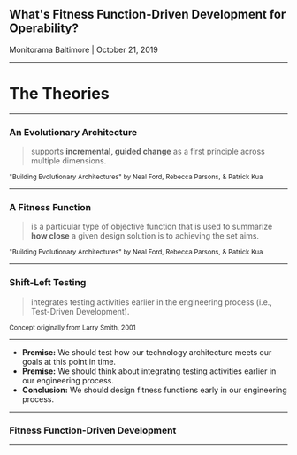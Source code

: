 ## What's Fitness Function-Driven Development for Operability?

Monitorama Baltimore | October 21, 2019

---

# The Theories

---

### An Evolutionary Architecture

> supports __incremental, guided change__ as a first principle across multiple
> dimensions.

<small>"Building Evolutionary Architectures" by Neal Ford, Rebecca Parsons, & Patrick Kua</small>

---

### A Fitness Function

> is a particular type of objective function that is used to
> summarize __how close__ a given design solution is to achieving the set aims.

<small>"Building Evolutionary Architectures" by Neal Ford, Rebecca Parsons, & Patrick Kua</small>

---

### Shift-Left Testing

> integrates testing activities earlier in the engineering process (i.e.,
> Test-Driven Development).

<small>Concept originally from Larry Smith, 2001</small>

---

- __Premise:__ We should test how our technology architecture meets our goals at this
  point in time.
- __Premise:__ We should think about integrating testing activities earlier in our
  engineering process.
- __Conclusion:__ We should design fitness functions early in our engineering process.

---

### Fitness Function-Driven Development

---

